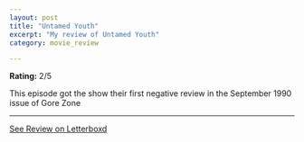 ```yaml
---
layout: post
title: "Untamed Youth"
excerpt: "My review of Untamed Youth"
category: movie_review

---
```


**Rating:** 2/5

This episode got the show their first negative review in the September 1990 issue of Gore Zone

<hr>

[See Review on Letterboxd](https://boxd.it/8JtY5H)
